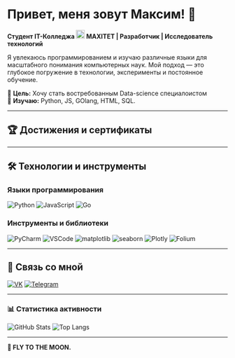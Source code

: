 # Привет, меня зовут Максим! 👋

**Студент IT-Колледжа <img src="(https://static.tildacdn.com/tild3835-3638-4035-b135-316236636165/Fat_logo.svg)" width="20"> MAXITET | Разработчик | Исследователь технологий**

Я увлекаюсь программированием и изучаю различные языки для масштабного понимания компьютерных наук. Мой подход — это глубокое погружение в технологии, эксперименты и постоянное обучение.

🔭 **Цель:** Хочу стать востребованным Data-science специалоистом  
🌱 **Изучаю:** Python, JS, GOlang, HTML, SQL.

---

## 🏆 Достижения и сертификаты

---

## 🛠 **Технологии и инструменты**

### **Языки программирования**
<p align="left">
  <!-- Основные языки -->
  <img src="https://img.shields.io/badge/Python-3776AB?style=for-the-badge&logo=python&logoColor=white" alt="Python">
  <img src="https://img.shields.io/badge/JavaScript-F7DF1E?style=for-the-badge&logo=javascript&logoColor=black" alt="JavaScript">
  <img src="https://img.shields.io/badge/Go-00ADD8?style=for-the-badge&logo=go&logoColor=white" alt="Go">



</p>

### **Инструменты и библиотеки**
<p align="left">
  <!-- IDE и системы -->
  <img src="https://img.shields.io/badge/PyCharm-000000?style=for-the-badge&logo=pycharm&logoColor=white" alt="PyCharm">
  <img src="https://img.shields.io/badge/Visual_Studio_Code-007ACC?style=for-the-badge&logo=visual-studio-code&logoColor=white" alt="VSCode">
  
  <!-- Добавленные инструменты Python -->
  <img src="https://img.shields.io/badge/matplotlib-11557C?style=for-the-badge&logo=python&logoColor=white" alt="matplotlib">
  <img src="https://img.shields.io/badge/seaborn-5B8CBF?style=for-the-badge&logo=python&logoColor=white" alt="seaborn">
  <img src="https://img.shields.io/badge/Plotly-3F4F75?style=for-the-badge&logo=plotly&logoColor=white" alt="Plotly">
  <img src="https://img.shields.io/badge/Folium-77B829?style=for-the-badge&logo=leaflet&logoColor=white" alt="Folium">
</p>

---

## 📱 **Связь со мной**

[![VK](https://img.shields.io/badge/VK-0077FF?style=for-the-badge&logo=vk&logoColor=white)](https://vk.com/witnessmypower)
[![Telegram](https://img.shields.io/badge/Telegram-26A5E4?style=for-the-badge&logo=telegram&logoColor=white)](https://t.me/neformaxim)

---

### 📊 **Статистика активности**

![GitHub Stats](https://github-readme-stats.vercel.app/api?username=witness281&show_icons=true&theme=radical)
    ![Top Langs](https://github-readme-stats.vercel.app/api/top-langs/?username=witness281&layout=compact&theme=radical)

---

**🚀 FLY TO THE MOON.**

